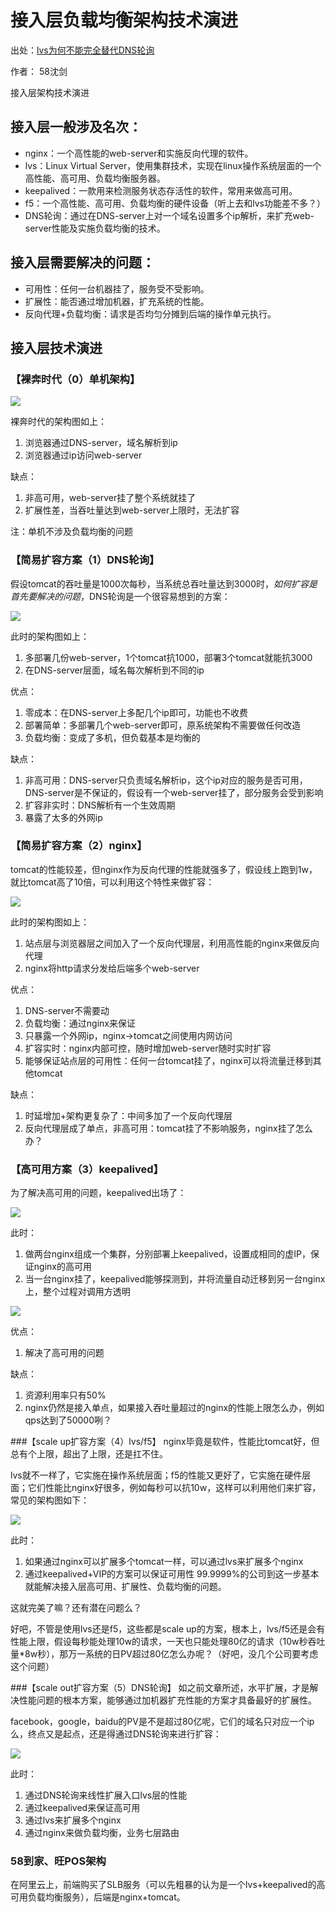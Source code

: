 # 接入层负载均衡架构技术演进
 
 出处：[lvs为何不能完全替代DNS轮询](http://chuansong.me/n/802289746436)
 
 作者： 58沈剑
 
 接入层架构技术演进
 
## 接入层一般涉及名次：

* nginx：一个高性能的web-server和实施反向代理的软件。
* lvs：Linux Virtual Server，使用集群技术，实现在linux操作系统层面的一个高性能、高可用、负载均衡服务器。
* keepalived：一款用来检测服务状态存活性的软件，常用来做高可用。
* f5：一个高性能、高可用、负载均衡的硬件设备（听上去和lvs功能差不多？）
* DNS轮询：通过在DNS-server上对一个域名设置多个ip解析，来扩充web-server性能及实施负载均衡的技术。

## 接入层需要解决的问题：
* 可用性：任何一台机器挂了，服务受不受影响。
* 扩展性：能否通过增加机器，扩充系统的性能。
* 反向代理+负载均衡：请求是否均匀分摊到后端的操作单元执行。

## 接入层技术演进

### 【裸奔时代（0）单机架构】

![](01.png)

裸奔时代的架构图如上：

1. 浏览器通过DNS-server，域名解析到ip
2. 浏览器通过ip访问web-server

缺点：

1. 非高可用，web-server挂了整个系统就挂了
2. 扩展性差，当吞吐量达到web-server上限时，无法扩容

注：单机不涉及负载均衡的问题


### 【简易扩容方案（1）DNS轮询】
假设tomcat的吞吐量是1000次每秒，当系统总吞吐量达到3000时，*如何扩容是首先要解决的问题*，DNS轮询是一个很容易想到的方案：

![](02.png)

此时的架构图如上：

1. 多部署几份web-server，1个tomcat抗1000，部署3个tomcat就能抗3000
2. 在DNS-server层面，域名每次解析到不同的ip

优点：

1. 零成本：在DNS-server上多配几个ip即可，功能也不收费
2. 部署简单：多部署几个web-server即可，原系统架构不需要做任何改造
3. 负载均衡：变成了多机，但负载基本是均衡的

缺点：

1. 非高可用：DNS-server只负责域名解析ip，这个ip对应的服务是否可用，DNS-server是不保证的，假设有一个web-server挂了，部分服务会受到影响
2. 扩容非实时：DNS解析有一个生效周期
3. 暴露了太多的外网ip


### 【简易扩容方案（2）nginx】

tomcat的性能较差，但nginx作为反向代理的性能就强多了，假设线上跑到1w，就比tomcat高了10倍，可以利用这个特性来做扩容：

![](03.png)

此时的架构图如上：

1. 站点层与浏览器层之间加入了一个反向代理层，利用高性能的nginx来做反向代理
2. nginx将http请求分发给后端多个web-server

优点：

1. DNS-server不需要动
2. 负载均衡：通过nginx来保证
3. 只暴露一个外网ip，nginx->tomcat之间使用内网访问
4. 扩容实时：nginx内部可控，随时增加web-server随时实时扩容
5. 能够保证站点层的可用性：任何一台tomcat挂了，nginx可以将流量迁移到其他tomcat


缺点：

1. 时延增加+架构更复杂了：中间多加了一个反向代理层
2. 反向代理层成了单点，非高可用：tomcat挂了不影响服务，nginx挂了怎么办？

### 【高可用方案（3）keepalived】

为了解决高可用的问题，keepalived出场了：

![](04.png)

此时：

1. 做两台nginx组成一个集群，分别部署上keepalived，设置成相同的虚IP，保证nginx的高可用
2. 当一台nginx挂了，keepalived能够探测到，并将流量自动迁移到另一台nginx上，整个过程对调用方透明

![](05.png)

优点：

1. 解决了高可用的问题

缺点：

1. 资源利用率只有50%
2. nginx仍然是接入单点，如果接入吞吐量超过的nginx的性能上限怎么办，例如qps达到了50000咧？


###【scale up扩容方案（4）lvs/f5】
nginx毕竟是软件，性能比tomcat好，但总有个上限，超出了上限，还是扛不住。

lvs就不一样了，它实施在操作系统层面；f5的性能又更好了，它实施在硬件层面；它们性能比nginx好很多，例如每秒可以抗10w，这样可以利用他们来扩容，常见的架构图如下：

![](06.png)

此时：

1. 如果通过nginx可以扩展多个tomcat一样，可以通过lvs来扩展多个nginx
2. 通过keepalived+VIP的方案可以保证可用性
99.9999%的公司到这一步基本就能解决接入层高可用、扩展性、负载均衡的问题。
 
这就完美了嘛？还有潜在问题么？

好吧，不管是使用lvs还是f5，这些都是scale up的方案，根本上，lvs/f5还是会有性能上限，假设每秒能处理10w的请求，一天也只能处理80亿的请求（10w秒吞吐量*8w秒），那万一系统的日PV超过80亿怎么办呢？（好吧，没几个公司要考虑这个问题）

 
###【scale out扩容方案（5）DNS轮询】
如之前文章所述，水平扩展，才是解决性能问题的根本方案，能够通过加机器扩充性能的方案才具备最好的扩展性。

facebook，google，baidu的PV是不是超过80亿呢，它们的域名只对应一个ip么，终点又是起点，还是得通过DNS轮询来进行扩容：

![](07.png)

此时：

1. 通过DNS轮询来线性扩展入口lvs层的性能
2. 通过keepalived来保证高可用
3. 通过lvs来扩展多个nginx
4. 通过nginx来做负载均衡，业务七层路由


### 58到家、旺POS架构

在阿里云上，前端购买了SLB服务（可以先粗暴的认为是一个lvs+keepalived的高可用负载均衡服务），后端是nginx+tomcat。


 